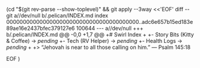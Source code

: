  (cd "$(git rev-parse --show-toplevel)" && git apply --3way <<'EOF' 
diff --git a//dev/null b/.pelican/INDEX.md
index 0000000000000000000000000000000000000000..adc6e657b15ed183e89ae16e2437bfec379127e6 100644
--- a//dev/null
+++ b/.pelican/INDEX.md
@@ -0,0 +1,7 @@
+# Swirl Index
+
+- Story Bits (Kitty & Coffee) → _pending_
+- Tech (RV Helper) → _pending_
+- Health Logs → _pending_
+
+> “Jehovah is near to all those calling on him.” — Psalm 145:18
 
EOF
)
